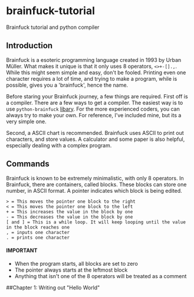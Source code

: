 # brainfuck-tutorial
Brainfuck tutorial and python compiler

## Introduction
Brainfuck is a esoteric programming language created in 1993 by Urban Müller. What makes it unique is that it only uses 8 operators, ```<>+-[].,```. While this might seem simple and easy, don't be fooled. Printing even one character requires a lot of time, and trying to make a program, while is possible, gives you a 'brainfuck', hence the name.

Before staring your Brainfuck journey, a few things are required. First off is a compiler. There are a few ways to get a compiler. The easiest way is to use ```python-brainfuck``` [libary](https://pypi.org/project/python-brainfuck/). For the more experienced coders, you can always try to make your own. For reference, I've included mine, but its a very simple one.

Second, a ASCII chart is recommended. Brainfuck uses ASCII to print out characters, and store values. A calculator and some paper is also helpful, especially dealing with a complex program.


## Commands
Brainfuck is known to be extremely minimalistic, with only 8 operators. In Brainfuck, there are containers, called blocks. These blocks can store one number, in ASCII format. A pointer indicates which block is being edited.
```
> = This moves the pointer one block to the right
< = This moves the pointer one block to the left
+ = This increases the value in the block by one
- = This decreases the value in the block by one
[ and ] = This is a while loop. It will keep looping until the value in the block reaches one
, = inputs one character
. = prints one character
```
#### IMPORTANT
- When the program starts, all blocks are set to zero
- The pointer always starts at the leftmost block
- Anything that isn't one of the 8 operators will be treated as a comment


##Chapter 1: Writing out "Hello World"

